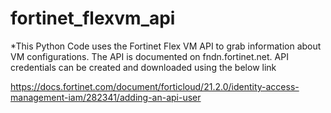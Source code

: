 # fortinet_flexvm_api

*This Python Code uses the Fortinet Flex VM API to grab information about VM configurations.  The API is documented on fndn.fortinet.net.  API credentials can be created and downloaded using the below link

  https://docs.fortinet.com/document/forticloud/21.2.0/identity-access-management-iam/282341/adding-an-api-user
  
